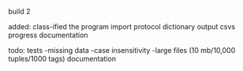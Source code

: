 build 2

added:
class-ified the program
import protocol dictionary
output csvs
progress documentation

todo:
tests
-missing data
-case insensitivity
-large files (10 mb/10,000 tuples/1000 tags)
documentation


